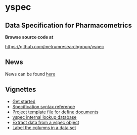 yspec
================

## Data Specification for Pharmacometrics

__Browse source code at__

https://github.com/metrumresearchgroup/yspec


## News

News can be found [here](news.md)

## Vignettes
- [Get started](https://metrumresearchgroup.github.io/yspec/articles/yspec.html)
- [Specification syntax reference](https://metrumresearchgroup.github.io/yspec/articles/reference.html)
- [Project template file for define documents](https://metrumresearchgroup.github.io/yspec/articles/project.html)
- [yspec internal lookup 
database](https://metrumresearchgroup.github.io/yspec/articles/ysdb_internal.html)
- [Extract data from a yspec object](https://metrumresearchgroup.github.io/yspec/articles/extract.html)
- [Label the columns in a data set](https://metrumresearchgroup.github.io/yspec/articles/label.html)
